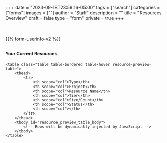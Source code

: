 +++
date = "2023-09-18T23:59:16-05:00"
tags = ["search"]
categories = ["forms"]
images = [""]
author = "Staff"
description = ""
title = "Resources Overview"
draft = false
type = "form"
private = true
+++
<style>

  .table-container {
    width: 100%;
    margin: 0 auto;
    padding-top: 10px;
    overflow-x: auto;
  }

  .resource-preview-table {
    width: 100%;
    border: solid 1px #ccc;
    font-size: 15px;
    padding: 1.5rem;
    background-color: #eee;
    border: solid 1px #ccc;
    margin-bottom: 1rem;
    overflow: hidden;
  }


  .resource-preview-table th,
  .resource-preview-table td {
    text-align: left;
    padding: 12px 16px;
  }
  
  /* Responsive adjustment */
  @media (max-width: 768px) {
    .resource-preview-table th,
    .resource-preview-table td {
      padding: 10px 8px;
      font-size: 13px;
    }
  }
</style>
<!-- Core scripts needed for form functionality -->
<script type="text/javascript" src="https://cdnjs.cloudflare.com/ajax/libs/jquery/3.6.0/jquery.min.js"></script>

<div class="message" id="resultMessage"></div><br /><br/>
  {{% form-userinfo-v2 %}} 
<div class="table-container">
<h4 class="mb-3">Your Current Resources</h4>

  <!-- Table for Resource Preview -->
    <table class="table table-bordered table-hover resource-preview-table">
        <thead>
            <tr>
                <th scope="col">Type</th>
                <th scope="col">Project</th>
                <th scope="col">Resource Name</th>
                <th scope="col">Tier</th>
                <th scope="col">Size/Count</th>
                <th scope="col">Status</th>
                <th scope="col"></th>
            </tr>
        </thead>
        <tbody id="resource_preview_table_body">
            <!-- Rows will be dynamically injected by JavaScript -->
        </tbody>
    </table>
</div>

<script type="text/javascript" src="/js/response-message.js"></script>
<script type="text/javascript" src="/js/user-session-v2.js"></script>
<script type="text/javascript" src="/js/support-request.js"></script>
